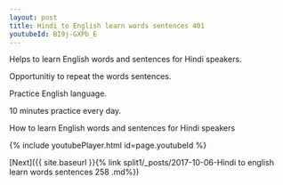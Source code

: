 ```yaml
---
layout: post
title: Hindi to English learn words sentences 401 
youtubeId: BI9j-GXPb_E
---
```

 
 
Helps to learn English words and sentences for Hindi speakers.

Opportunitiy to repeat the words sentences. 

Practice English language. 
 
10 minutes practice every day. 
 
How to learn English words and sentences for Hindi speakers 
 
{% include youtubePlayer.html id=page.youtubeId %}
 
 
[Next]({{ site.baseurl }}{% link  split1/_posts/2017-10-06-Hindi to english learn words sentences 258 .md%})
 
